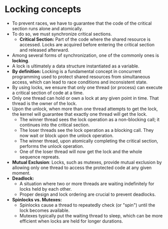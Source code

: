 # Locking concepts

- To prevent races, we have to guarantee that the code of the critical section runs alone and atomically.
- To do so, we must synchronize critical sections.
  - **Critical Section:** Part of the code where the shared resource is accessed. Locks are acquired before entering the critical section and released afterward.
- Among several forms of synchronization, one of the commonly ones is **locking**.
- A lock is ultimately a data structure instantiated as a variable.
- **By definition:** Locking is a fundamental concept in concurrent programming used to protect shared resources from simultaneous access, which can lead to race conditions and inconsistent state. 
- By using locks, we ensure that only one thread (or process) can execute a critical section of code at a time.
- Only one thread can hold or own a lock at any given point in time. That thread is the owner of the lock.
- Upon the unlock, when more than one thread attempts to get the lock, the kernel will guarantee that exactly one thread will get the lock.
  - The winner thread sees the lock operation as a non-blocking call; it continues into the critical section.
  - The loser threads see the lock operation as a blocking call. They now wait or block upon the unlock operation.
  - The winner thread, upon atomically completing the critical section, performs the unlock operation.
  - One of the loser thread will now get the lock and the whole sequence repreats.
- **Mutual Exclusion**: Locks, such as mutexes, provide mutual exclusion by allowing only one thread to access the protected code at any given moment.
- **Deadlock:**
  - A situation where two or more threads are waiting indefinitely for locks held by each other. 
  - Proper design and lock ordering are crucial to prevent deadlocks.
- **Spinlocks vs. Mutexes:**
  - Spinlocks cause a thread to repeatedly check (or "spin") until the lock becomes available. 
  - Mutexes typically put the waiting thread to sleep, which can be more efficient when locks are held for longer durations.